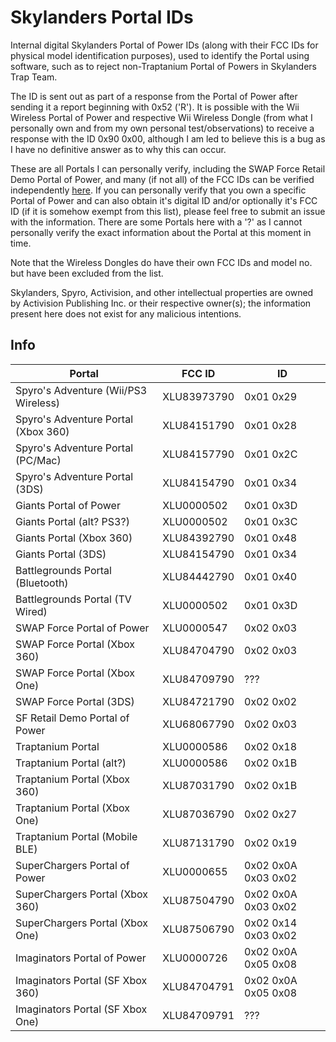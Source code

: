 # Skylanders Portal IDs
Internal digital Skylanders Portal of Power IDs (along with their FCC IDs for physical model identification purposes), used to identify the Portal using software, such as to reject non-Traptanium Portal of Powers in Skylanders Trap Team.

The ID is sent out as part of a response from the Portal of Power after sending it a report beginning with 0x52 ('R'). It is possible with the Wii Wireless Portal of Power and respective Wii Wireless Dongle (from what I personally own and from my own personal test/observations) to receive a response with the ID 0x90 0x00, although I am led to believe this is a bug as I have no definitive answer as to why this can occur.

These are all Portals I can personally verify, including the SWAP Force Retail Demo Portal of Power, and many (if not all) of the FCC IDs can be verified independently [here](https://fccid.io/XLU). If you can personally verify that you own a specific Portal of Power and can also obtain it's digital ID and/or optionally it's FCC ID (if it is somehow exempt from this list), please feel free to submit an issue with the information. There are some Portals here with a '?' as I cannot personally verify the exact information about the Portal at this moment in time.

Note that the Wireless Dongles do have their own FCC IDs and model no. but have been excluded from the list.

Skylanders, Spyro, Activision, and other intellectual properties are owned by Activision Publishing Inc. or their respective owner(s); the information present here does not exist for any malicious intentions.

## Info
Portal                                   | FCC ID      | ID
-----------------------------------------|-------------|----------
Spyro's Adventure (Wii/PS3 Wireless)     | XLU83973790 | 0x01 0x29
Spyro's Adventure Portal (Xbox 360)      | XLU84151790 | 0x01 0x28
Spyro's Adventure Portal (PC/Mac)        | XLU84157790 | 0x01 0x2C
Spyro's Adventure Portal (3DS)           | XLU84154790 | 0x01 0x34
Giants Portal of Power                   | XLU0000502  | 0x01 0x3D
Giants Portal (alt? PS3?)                | XLU0000502  | 0x01 0x3C
Giants Portal (Xbox 360)                 | XLU84392790 | 0x01 0x48
Giants Portal (3DS)                      | XLU84154790 | 0x01 0x34
Battlegrounds Portal (Bluetooth)         | XLU84442790 | 0x01 0x40
Battlegrounds Portal (TV Wired)          | XLU0000502  | 0x01 0x3D
SWAP Force Portal of Power               | XLU0000547  | 0x02 0x03
SWAP Force Portal (Xbox 360)             | XLU84704790 | 0x02 0x03
SWAP Force Portal (Xbox One)             | XLU84709790 | ???
SWAP Force Portal (3DS)                  | XLU84721790 | 0x02 0x02
SF Retail Demo Portal of Power           | XLU68067790 | 0x02 0x03
Traptanium Portal                        | XLU0000586  | 0x02 0x18
Traptanium Portal (alt?)                 | XLU0000586  | 0x02 0x1B
Traptanium Portal (Xbox 360)             | XLU87031790 | 0x02 0x1B
Traptanium Portal (Xbox One)             | XLU87036790 | 0x02 0x27
Traptanium Portal (Mobile BLE)           | XLU87131790 | 0x02 0x19
SuperChargers Portal of Power            | XLU0000655  | 0x02 0x0A 0x03 0x02
SuperChargers Portal (Xbox 360)          | XLU87504790 | 0x02 0x0A 0x03 0x02
SuperChargers Portal (Xbox One)          | XLU87506790 | 0x02 0x14 0x03 0x02
Imaginators Portal of Power              | XLU0000726  | 0x02 0x0A 0x05 0x08
Imaginators Portal (SF Xbox 360)         | XLU84704791 | 0x02 0x0A 0x05 0x08
Imaginators Portal (SF Xbox One)         | XLU84709791 | ???